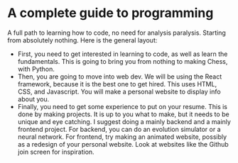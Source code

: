 # A complete guide to programming
A full path to learning how to code, no need for analysis paralysis. Starting from absolutely nothing.
Here is the general layout:
- First, you need to get interested in learning to code, as well as learn the fundamentals. This is going to bring you from nothing to making Chess, with Python.
- Then, you are going to move into web dev. We will be using the React framework, because it is the best one to get hired. This uses HTML, CSS, and Javascript. You will make a personal website to display info about you.
- Finally, you need to get some experience to put on your resume. This is done by making projects. It is up to you what to make, but it needs to be unique and eye catching. I suggest doing a mainly backend and a mainly frontend project. For backend, you can do an evolution simulator or a neural network. For frontend, try making an animated website, possibly as a redesign of your personal website. Look at websites like the Github join screen for inspiration.
